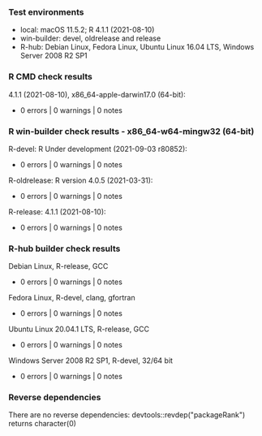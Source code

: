 ### Test environments

* local: macOS 11.5.2; R 4.1.1 (2021-08-10)
* win-builder: devel, oldrelease and release
* R-hub: Debian Linux, Fedora Linux, Ubuntu Linux 16.04 LTS,
         Windows Server 2008 R2 SP1

### R CMD check results

4.1.1 (2021-08-10), x86_64-apple-darwin17.0 (64-bit):
* 0 errors | 0 warnings | 0 notes

### R win-builder check results - x86_64-w64-mingw32 (64-bit)

R-devel: R Under development (2021-09-03 r80852):
* 0 errors | 0 warnings | 0 notes

R-oldrelease: R version 4.0.5 (2021-03-31):
* 0 errors | 0 warnings | 0 notes

R-release: 4.1.1 (2021-08-10):
* 0 errors | 0 warnings | 0 notes

### R-hub builder check results

Debian Linux, R-release, GCC
* 0 errors | 0 warnings | 0 notes

Fedora Linux, R-devel, clang, gfortran
* 0 errors | 0 warnings | 0 notes

Ubuntu Linux 20.04.1 LTS, R-release, GCC
* 0 errors | 0 warnings | 0 notes

Windows Server 2008 R2 SP1, R-devel, 32/64 bit
* 0 errors | 0 warnings | 0 notes

### Reverse dependencies

There are no reverse dependencies:
  devtools::revdep("packageRank") returns character(0)
